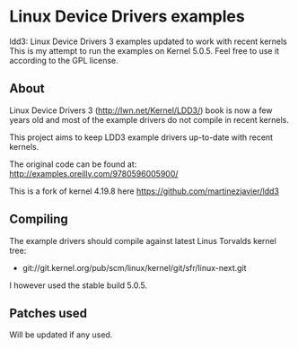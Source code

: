 # Linux Device Drivers examples 

ldd3: Linux Device Drivers 3 examples updated to work with recent kernels
This is my attempt to run the examples on Kernel 5.0.5. Feel free to use it according to the GPL license.


## About

Linux Device Drivers 3 (http://lwn.net/Kernel/LDD3/) book is now a few years
old and most of the example drivers do not compile in recent kernels.

This project aims to keep LDD3 example drivers up-to-date with recent kernels.

The original code can be found at: http://examples.oreilly.com/9780596005900/

This is a fork of kernel 4.19.8 here https://github.com/martinezjavier/ldd3 

## Compiling


The example drivers should compile against latest Linus Torvalds kernel tree:
* git://git.kernel.org/pub/scm/linux/kernel/git/sfr/linux-next.git

I however used the stable build 5.0.5. 

## Patches used 

Will be updated if any used.
